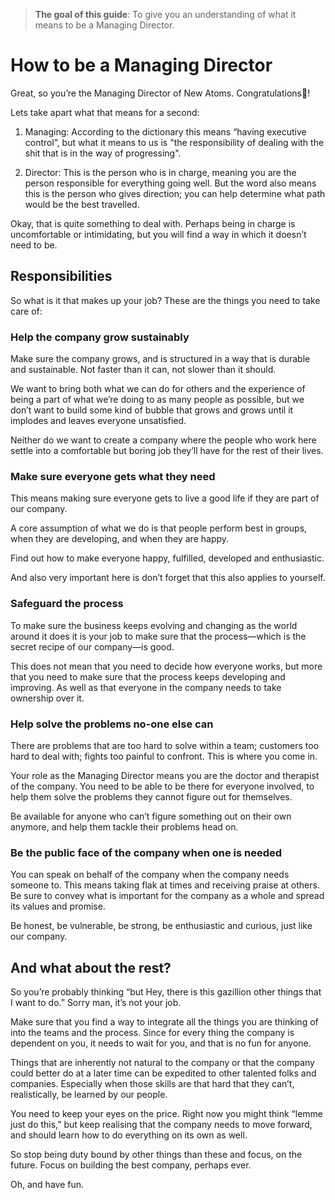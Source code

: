 >**The goal of this guide**: To give you an understanding of what it means to be a Managing Director.

# How to be a Managing Director

Great, so you’re the Managing Director of New Atoms. Congratulations🎉!

Lets take apart what that means for a second:

1. Managing: According to the dictionary this means “having executive control”, but what it means to us is "the responsibility of dealing with the shit that is in the way of progressing".

2. Director: This is the person who is in charge, meaning you are the person responsible for everything going well. But the word also means this is the person who gives direction; you can help determine what path would be the best travelled.

Okay, that is quite something to deal with. Perhaps being in charge is uncomfortable or intimidating, but you will find a way in which it doesn’t need to be.

## Responsibilities

So what is it that makes up your job? These are the things you need to take care of:

### Help the company grow sustainably

Make sure the company grows, and is structured in a way that is durable and sustainable. Not faster than it can, not slower than it should.

We want to bring both what we can do for others and the experience of being a part of what we’re doing to as many people as possible, but we don’t want to build some kind of bubble that grows and grows until it implodes and leaves everyone unsatisfied.

Neither do we want to create a company where the people who work here settle into a comfortable but boring job they’ll have for the rest of their lives.

### Make sure everyone gets what they need

This means making sure everyone gets to live a good life if they are part of our company.

A core assumption of what we do is that people perform best in groups, when they are developing, and when they are happy.

Find out how to make everyone happy, fulfilled, developed and enthusiastic.

And also very important here is don’t forget that this also applies to yourself.

### Safeguard the process

To make sure the business keeps evolving and changing as the world around it does it is your job to make sure that the process—which is the secret recipe of our company—is good.

This does not mean that you need to decide how everyone works, but more that you need to make sure that the process keeps developing and improving. As well as that everyone in the company needs to take ownership over it.

### Help solve the problems no-one else can

There are problems that are too hard to solve within a team; customers too hard to deal with; fights too painful to confront. This is where you come in.

Your role as the Managing Director means you are the doctor and therapist of the company. You need to be able to be there for everyone involved, to help them solve the problems they cannot figure out  for themselves.

Be available for anyone who can’t figure something out on their own anymore, and help them tackle their problems head on.

### Be the public face of the company when one is needed

You can speak on behalf of the company when the company needs someone to. This means taking flak at times and receiving praise at others. Be sure to convey what is important for the company as a whole and spread its values and promise.

Be honest, be vulnerable, be strong, be enthusiastic and curious, just like our company.

## And what about the rest?

So you’re probably thinking “but Hey, there is this gazillion other things that I want to do.” Sorry man, it’s not your job.

Make sure that you find a way to integrate all the things you are thinking of into the teams and the process. Since for every thing the company is dependent on you, it needs to wait for you, and that is no fun for anyone.

Things that are inherently not natural to the company or that the company could better do at a later time can be expedited to other talented folks and companies. Especially when those skills are that hard that they can’t, realistically, be learned by our people.

You need to keep your eyes on the price. Right now you might think “lemme just do this,” but keep realising that the company needs to move forward, and should learn how to do everything on its own as well.

So stop being duty bound by other things than these and focus, on the future. Focus on building the best company, perhaps ever.

Oh, and have fun.
